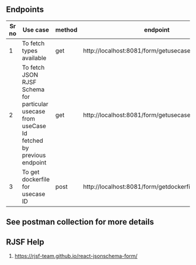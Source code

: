 ## Endpoints

|    Sr no    | Use case  |  method  |  endpoint |
| --------  | ---------| --------| ----- |
| 1        | To fetch types available | get | http://localhost:8081/form/getusecases | 
| 2 | To fetch JSON RJSF Schema for particular usecase from useCase Id fetched by previous endpoint | get | http://localhost:8081/form/getusecases/{useCaseId} |
| 3 | To get dockerfile for usecase ID | post | http://localhost:8081/form/getdockerfile/{useCaseId}

## See postman collection for more details

## RJSF Help
1. https://rjsf-team.github.io/react-jsonschema-form/